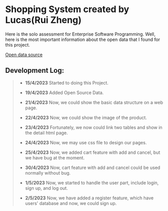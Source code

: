 # Shopping System created by Lucas(Rui Zheng)
Here is the solo assessment for Enterprise Software Programming. Well, here is the most important information about the open data that I found for this project.

[Open data source](https://data.world/promptcloud/amazon-product-dataset-2020/workspace/file?filename=marketing_sample_for_amazon_com-ecommerce__20200101_20200131__10k_data.csv%2Fhome%2Fsdf%2Fmarketing_sample_for_amazon_com-ecommerce__20200101_20200131__10k_data.csv)

## Development Log:

> * **15/4/2023** Started to doing this Project.
> 
> * **19/4/2023** Added Open Source Data.
> 
> * **21/4/2023** Now, we could show the basic data structure on a web page.
> 
> * **22/4/2023** Now, we could show the image of the product.
> 
> * **23/4/2023** Fortunately, we now could link two tables and show in the detail html page.
> 
> * **24/4/2023** Now, we may use css file to design our pages.
> 
> * **25/4/2023** Now, we added cart feature with add and cancel, but we have bug at the moment.
> 
> * **30/4/2023** Now, cart feature with add and cancel could be used normally without bug.
> 
> * **1/5/2023** Now, we started to handle the user part, include login, sign up, and log out.
> 
> * **2/5/2023** Now, we have added a register feature, which have users' database and now, we could sign up.